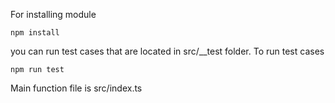 For installing module
````
npm install

````
you can run test cases that are located in src/__test folder. 
To run test cases 
````
npm run test

````
Main function file is src/index.ts

